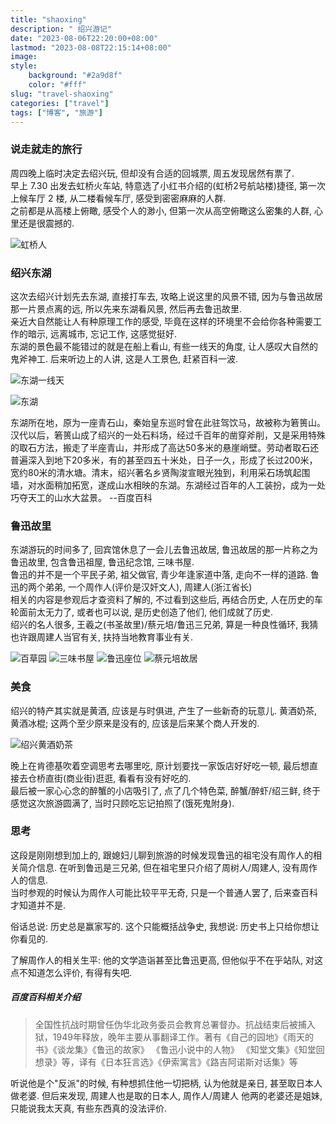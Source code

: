 ```yaml
---
title: "shaoxing"
description: " 绍兴游记"
date: "2023-08-06T22:20:00+08:00"
lastmod: "2023-08-08T22:15:14+08:00"
image: 
style:
    background: "#2a9d8f"
    color: "#fff"
slug: "travel-shaoxing"
categories: ["travel"]
tags: ["博客", "旅游"]
---
```


### 说走就走的旅行
周四晚上临时决定去绍兴玩, 但却没有合适的回城票, 周五发现居然有票了. \
早上 7.30 出发去虹桥火车站, 特意选了小红书介绍的(虹桥2号航站楼)捷径, 第一次上候车厅 2 楼, 从二楼看候车厅, 感受到密密麻麻的人群. \
之前都是从高楼上俯瞰, 感受个人的渺小, 但第一次从高空俯瞰这么密集的人群, 心里还是很震撼的. 

![虹桥人](/image/hongqiao_people.jpg)

### 绍兴东湖
这次去绍兴计划先去东湖, 直接打车去, 攻略上说这里的风景不错, 因为与鲁迅故居那一片景点离的远, 所以先来东湖看风景, 然后再去鲁迅故里. \
亲近大自然能让人有种原理工作的感受, 毕竟在这样的环境里不会给你各种需要工作的暗示, 远离城市, 忘记工作, 这感觉挺好. \
东湖的景色最不能错过的就是在船上看山, 有些一线天的角度, 让人感叹大自然的鬼斧神工. 后来听边上的人讲, 这是人工景色, 赶紧百科一波. 

![东湖一线天](/image/donghu_yixiantian.jpg)

![东湖](/image/donghu.jpg)

东湖所在地，原为一座青石山，秦始皇东巡时曾在此驻驾饮马，故被称为箬篑山。汉代以后，箬篑山成了绍兴的一处石料场，经过千百年的凿穿斧削，又是采用特殊的取石方法，搬走了半座青山，并形成了高达50多米的悬崖峭壁。劳动者取石还普遍深入到地下20多米，有的甚至四五十米处，日子一久，形成了长过200米，宽约80米的清水塘。清末，绍兴著名乡贤陶浚宣眼光独到，利用采石场筑起围墙，对水面稍加拓宽，遂成山水相映的东湖。东湖经过百年的人工装扮，成为一处巧夺天工的山水大盆景。 --百度百科

### 鲁迅故里
东湖游玩的时间多了, 回宾馆休息了一会儿去鲁迅故居, 鲁迅故居的那一片称之为鲁迅故里, 包含鲁迅祖屋, 鲁迅纪念馆, 三味书屋. \
鲁迅的并不是一个平民子弟, 祖父做官, 青少年逢家道中落, 走向不一样的道路. 鲁迅的两个弟弟, 一个周作人(评价是汉奸文人), 周建人(浙江省长) \
相关的内容是参观后才查资料了解的, 不过看到这些后, 再结合历史, 人在历史的车轮面前太无力了, 或者也可以说, 是历史创造了他们, 他们成就了历史. \
绍兴的名人很多, 王羲之(书圣故里)/蔡元培/鲁迅三兄弟, 算是一种良性循环, 我猜也许跟周建人当官有关, 扶持当地教育事业有关. 

![百草园](/image/baicaoyuan.jpg)
![三味书屋](/image/sanweishuwu.jpg)
![鲁迅座位](/image/luxun_zuowei.jpg)
![蔡元培故居](/image/caiyuanpei_guju.jpg)

### 美食

绍兴的特产其实就是黄酒, 应该是与时俱进, 产生了一些新奇的玩意儿. 黄酒奶茶, 黄酒冰棍; 这两个至少原来是没有的, 应该是后来某个商人开发的.

![绍兴黄酒奶茶](./image/shaoxing_naicha.jpg)

晚上在肯德基吹着空调思考去哪里吃, 原计划要找一家饭店好好吃一顿, 最后想直接去仓桥直街(商业街)逛逛, 看看有没有好吃的. \
最后被一家心心念的醉蟹的小店吸引了, 点了几个特色菜, 醉蟹/醉虾/绍三鲜, 终于感觉这次旅游圆满了, 当时只顾吃忘记拍照了(饿死鬼附身). 


### 思考

这段是刚刚想到加上的, 跟媳妇儿聊到旅游的时候发现鲁迅的祖宅没有周作人的相关简介信息. 在听到鲁迅是三兄弟, 但在祖宅里只介绍了周树人/周建人, 没有周作人的信息. \
当时参观的时候认为周作人可能比较平平无奇, 只是一个普通人罢了, 后来查百科才知道并不是. 

俗话总说: 历史总是赢家写的. 这个只能概括战争史, 我想说: 历史书上只给你想让你看见的.

了解周作人的相关生平: 他的文学造诣甚至比鲁迅更高, 但他似乎不在乎站队, 对这点不知道怎么评价, 有得有失吧. 

##### 百度百科相关介绍

> 全国性抗战时期曾任伪华北政务委员会教育总署督办。抗战结束后被捕入狱，1949年释放，晚年主要从事翻译工作。著有《自己的园地》《雨天的书》《谈龙集》《鲁迅的故家》 《鲁迅小说中的人物》 《知堂文集》《知堂回想录》等，译有《日本狂言选》《伊索寓言》《路吉阿诺斯对话集》等

听说他是个"反派"的时候, 有种想抓住他一切把柄, 认为他就是亲日, 甚至取日本人做老婆. 但后来发现, 周建人也是取的日本人, 周作人/周建人 他两的老婆还是姐妹, 只能说我太天真, 有些东西真的没法评价.
